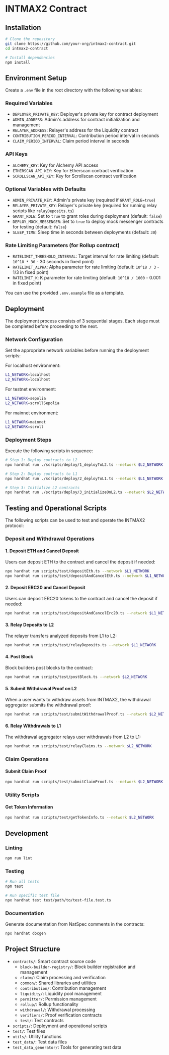 # INTMAX2 Contract

## Installation

```sh
# Clone the repository
git clone https://github.com/your-org/intmax2-contract.git
cd intmax2-contract

# Install dependencies
npm install
```

## Environment Setup

Create a `.env` file in the root directory with the following variables:

### Required Variables

- `DEPLOYER_PRIVATE_KEY`: Deployer's private key for contract deployment
- `ADMIN_ADDRESS`: Admin's address for contract initialization and management
- `RELAYER_ADDRESS`: Relayer's address for the Liquidity contract
- `CONTRIBUTION_PERIOD_INTERVAL`: Contribution period interval in seconds
- `CLAIM_PERIOD_INTERVAL`: Claim period interval in seconds

### API Keys

- `ALCHEMY_KEY`: Key for Alchemy API access
- `ETHERSCAN_API_KEY`: Key for Etherscan contract verification
- `SCROLLSCAN_API_KEY`: Key for Scrollscan contract verification

### Optional Variables with Defaults

- `ADMIN_PRIVATE_KEY`: Admin's private key (required if `GRANT_ROLE=true`)
- `RELAYER_PRIVATE_KEY`: Relayer's private key (required for running relay scripts like `relayDeposits.ts`)
- `GRANT_ROLE`: Set to `true` to grant roles during deployment (default: `false`)
- `DEPLOY_MOCK_MESSENGER`: Set to `true` to deploy mock messenger contracts for testing (default: `false`)
- `SLEEP_TIME`: Sleep time in seconds between deployments (default: `30`)

### Rate Limiting Parameters (for Rollup contract)

- `RATELIMIT_THRESHOLD_INTERVAL`: Target interval for rate limiting (default: `10^18 * 30` - 30 seconds in fixed point)
- `RATELIMIT_ALPHA`: Alpha parameter for rate limiting (default: `10^18 / 3` - 1/3 in fixed point)
- `RATELIMIT_K`: K parameter for rate limiting (default: `10^18 / 1000` - 0.001 in fixed point)

You can use the provided `.env.example` file as a template.

## Deployment

The deployment process consists of 3 sequential stages. Each stage must be completed before proceeding to the next.

### Network Configuration

Set the appropriate network variables before running the deployment scripts:

For localhost environment:

```sh
L1_NETWORK=localhost
L2_NETWORK=localhost
```

For testnet environment:

```sh
L1_NETWORK=sepolia
L2_NETWORK=scrollSepolia
```

For mainnet environment:

```sh
L1_NETWORK=mainnet
L2_NETWORK=scroll
```

### Deployment Steps

Execute the following scripts in sequence:

```sh
# Step 1: Deploy contracts to L2
npx hardhat run ./scripts/deploy/1_deployToL2.ts --network $L2_NETWORK

# Step 2: Deploy contracts to L1
npx hardhat run ./scripts/deploy/2_deployToL1.ts --network $L1_NETWORK

# Step 3: Initialize L2 contracts
npx hardhat run ./scripts/deploy/3_initializeOnL2.ts --network $L2_NETWORK
```

## Testing and Operational Scripts

The following scripts can be used to test and operate the INTMAX2 protocol:

### Deposit and Withdrawal Operations

#### 1. Deposit ETH and Cancel Deposit

Users can deposit ETH to the contract and cancel the deposit if needed:

```sh
npx hardhat run scripts/test/depositEth.ts --network $L1_NETWORK
npx hardhat run scripts/test/depositAndCancelEth.ts --network $L1_NETWORK
```

#### 2. Deposit ERC20 and Cancel Deposit

Users can deposit ERC20 tokens to the contract and cancel the deposit if needed:

```sh
npx hardhat run scripts/test/depositAndCancelErc20.ts --network $L1_NETWORK
```

#### 3. Relay Deposits to L2

The relayer transfers analyzed deposits from L1 to L2:

```sh
npx hardhat run scripts/test/relayDeposits.ts --network $L1_NETWORK
```

#### 4. Post Block

Block builders post blocks to the contract:

```sh
npx hardhat run scripts/test/postBlock.ts --network $L2_NETWORK
```

#### 5. Submit Withdrawal Proof on L2

When a user wants to withdraw assets from INTMAX2, the withdrawal aggregator submits the withdrawal proof:

```sh
npx hardhat run scripts/test/submitWithdrawalProof.ts --network $L2_NETWORK
```

#### 6. Relay Withdrawals to L1

The withdrawal aggregator relays user withdrawals from L2 to L1:

```sh
npx hardhat run scripts/test/relayClaims.ts --network $L2_NETWORK
```

### Claim Operations

#### Submit Claim Proof

```sh
npx hardhat run scripts/test/submitClaimProof.ts --network $L2_NETWORK
```

### Utility Scripts

#### Get Token Information

```sh
npx hardhat run scripts/test/getTokenInfo.ts --network $L2_NETWORK
```

## Development

### Linting

```sh
npm run lint
```

### Testing

```sh
# Run all tests
npm test

# Run specific test file
npx hardhat test test/path/to/test-file.test.ts
```

### Documentation

Generate documentation from NatSpec comments in the contracts:

```sh
npx hardhat docgen
```

## Project Structure

- `contracts/`: Smart contract source code
  - `block-builder-registry/`: Block builder registration and management
  - `claim/`: Claim processing and verification
  - `common/`: Shared libraries and utilities
  - `contribution/`: Contribution management
  - `liquidity/`: Liquidity pool management
  - `permitter/`: Permission management
  - `rollup/`: Rollup functionality
  - `withdrawal/`: Withdrawal processing
  - `verifiers/`: Proof verification contracts
  - `test/`: Test contracts
- `scripts/`: Deployment and operational scripts
- `test/`: Test files
- `utils/`: Utility functions
- `test_data/`: Test data files
- `test_data_generator/`: Tools for generating test data

